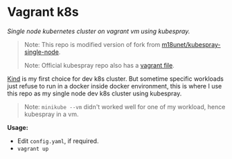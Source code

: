 # Vagrant k8s

*Single node kubernetes cluster on vagrant vm using kubespray.*

> Note: This repo is modified version of fork from [m18unet/kubespray-single-node](https://github.com/m18unet/kubespray-single-node).
>
> Note: Official kubespray repo also has a [vagrant file](https://github.com/kubernetes-sigs/kubespray/blob/master/Vagrantfile).



[Kind](https://kind.sigs.k8s.io/docs/user/quick-start/) is my first choice for dev k8s cluster. But sometime specific workloads just refuse to run in a docker inside docker environment, this is where I use this repo as my single node dev k8s cluster using kubespray.

> Note: `minikube --vm` didn't worked well for one of my workload, hence kubespray in a vm.



**Usage:**

* Edit `config.yaml`, if required.
* `vagrant up`



